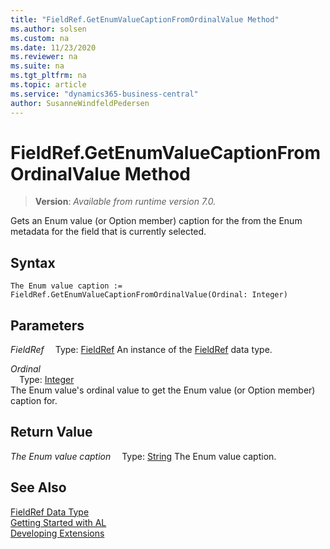 ```yaml
---
title: "FieldRef.GetEnumValueCaptionFromOrdinalValue Method"
ms.author: solsen
ms.custom: na
ms.date: 11/23/2020
ms.reviewer: na
ms.suite: na
ms.tgt_pltfrm: na
ms.topic: article
ms.service: "dynamics365-business-central"
author: SusanneWindfeldPedersen
---
```

[//]: # (START>DO_NOT_EDIT)
[//]: # (IMPORTANT:Do not edit any of the content between here and the END>DO_NOT_EDIT.)
[//]: # (Any modifications should be made in the .xml files in the ModernDev repo.)
# FieldRef.GetEnumValueCaptionFromOrdinalValue Method
> **Version**: _Available from runtime version 7.0._

Gets an Enum value (or Option member) caption for the from the Enum metadata for the field that is currently selected.


## Syntax
```
The Enum value caption :=   FieldRef.GetEnumValueCaptionFromOrdinalValue(Ordinal: Integer)
```
## Parameters
*FieldRef*
&emsp;Type: [FieldRef](fieldref-data-type.md)
An instance of the [FieldRef](fieldref-data-type.md) data type.

*Ordinal*  
&emsp;Type: [Integer](../integer/integer-data-type.md)  
The Enum value's ordinal value to get the Enum value (or Option member) caption for.  


## Return Value
*The Enum value caption*
&emsp;Type: [String](../string/string-data-type.md)
The Enum value caption.


[//]: # (IMPORTANT: END>DO_NOT_EDIT)
## See Also
[FieldRef Data Type](fieldref-data-type.md)  
[Getting Started with AL](../../devenv-get-started.md)  
[Developing Extensions](../../devenv-dev-overview.md)